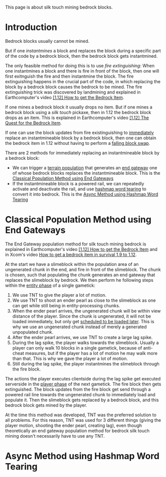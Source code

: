 This page is about silk touch mining bedrock blocks.

# Introduction

Bedrock blocks usually cannot be mined. 

But if one *instantmines* a block and replaces the block during a specific part of the code by a bedrock block, then the bedrock block gets instantmined.

The only feasible method for doing this is to use *fire extinguishing*:
When one instantmines a block and there is fire in front of the block, then one will first exitnguish the fire and then instantmine the block.
The fire extinguishing happens in the crucial part of the code, in which replacing the block by a bedrock block causes the bedrock to be mined. The fire extinguishing trick was discovered by landmining and explained in Earthcomputer's video [[1.12] How to get the Bedrock Item](https://www.youtube.com/watch?v=YHdSpO-Gsvc).

If one mines a bedrock block it usually drops no item.
But if one mines a bedrock block using a *silk touch* pickaxe, then in 1.12 the bedrock block drops as an item.
This is explained in Earthcomputer's video [[1.12] The Quest for the Bedrock Item](https://www.youtube.com/watch?v=l988pdLw8O4).

If one can use the block updates from fire existinguishing to [immediately](tick-phases.md#immediate-updates) replace an instantmineable block by a bedrock block,
then one can obtain the bedrock item in 1.12 without having to perform a [falling block swap](falling-block/falling-block-swaps.md).

There are 2 methods for immediately replacing an instantmineable block by a bedrock block:
- We can trigger a [terrain population](chunk/population.md) that generates an [end gateway](gateway.md) one of whose bedrock blocks replaces the instantmineable block. This is the [Classical Population Method using End Gateways](#classical-population-method-using-end-gateways)
- If the instantmineable block is a powered rail, we can repeatedly activate and deactivate the rail, and use [hashmap word tearing](word-tearing.md#hashmap-word-tearing) to convert it into bedrock. This is the [Async Method using Hashmap Word Tearing](#async-method-using-hashmap-word-tearing)

# Classical Population Method using End Gateways

The End Gateway population method for silk touch mining bedrock is explained in Earthcomputer's video [[1.12] How to get the Bedrock Item](https://www.youtube.com/watch?v=YHdSpO-Gsvc) and in Xcom's video [How to get a bedrock item in survival 1.9 to 1.12](https://www.youtube.com/watch?v=ajUea-FnRrc).

At the start we have a slimeblock within the population area of an ungenerated chunk in the end, and fire in front of the slimeblock. The chunk is chosen, such that populating the chunk generates an end gateway that replaces the slimeblock by bedrock.
We then perform he following steps within the [entity phase](tick-phases.md#entities) of a single gametick:

1. We use TNT to give the player a lot of motion.
2. We use TNT to shoot an ender pearl as close to the slimeblock as one can get while still being in entity-processing chunks.
3. When the ender pearl arrives, the ungenerated chunk will be within view distance of the player. Since the chunk is ungenerated, it will not be loaded immediately, but only get [scheduled to be loaded later](chunk/chunk.md#loading). This is why we use an ungenerated chunk instead of merely a generated unpopulated chunk.
4. After the ender pearl arrives, we use TNT to create a large lag spike.
5. During the lag spike, the player walks towards the slimeblock. Usually a player can only walk 10 blocks in a single gametick, because of anti-cheat measures, but if the player has a lot of motion he may walk more than that. This is why we gave the player a lot of motion.
6. Still during the lag spike, the player instantmines the slimeblock through the fire block.

The actions the player executes clientside during the lag spike get executed serverside in the [player phase](tick-phases.md#player-inputs) of the next gametick.
The fire block then gets extinguished. The block updates from the fire block get send through a powered rail line towards the ungenerated chunk to immediately load and populate it. Then the slimeblock gets replaced by a bedrock block, and this bedrock block gets mined by the player.

At the time this method was developed, TNT was the preferred solution to all problems. For this reason, TNT was used for 3 different things (giving the player motion, shooting the ender pearl, creating lag), even though theoretically an end gateway population method for bedrock silk touch mining doesn't necessarily have to use any TNT.

# Async Method using Hashmap Word Tearing
